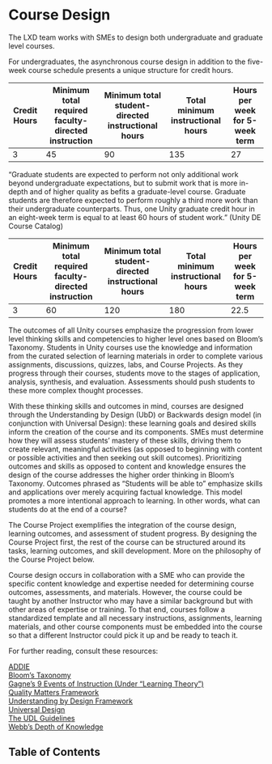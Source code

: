 # Course Design


The LXD team works with SMEs to design both undergraduate and graduate level courses.

For undergraduates, the asynchronous course design in addition to the five-week course schedule presents a unique structure for credit hours.



| Credit Hours | Minimum total required faculty-directed instruction | Minimum total student-directed instructional hours | Total minimum instructional hours | Hours per week for 5-week term |
|--------------|-----------------------------------------------------|----------------------------------------------------|-----------------------------------|--------------------------------|
| 3            | 45                                                  | 90                                                 | 135                               | 27                             |

“Graduate students are expected to perform not only additional work beyond undergraduate expectations, but to submit work that is more in-depth and of higher quality as befits a graduate-level course. Graduate students are therefore expected to perform roughly a third more work than their undergraduate counterparts. Thus, one Unity graduate credit hour in an eight-week term is equal to at least 60 hours of student work.” (Unity DE Course Catalog)

| Credit Hours | Minimum total required faculty-directed instruction | Minimum total student-directed instructional hours | Total minimum instructional hours | Hours per week for 5-week term |
|--------------|-----------------------------------------------------|----------------------------------------------------|-----------------------------------|--------------------------------|
| 3            | 60                                                  | 120                                                | 180                               | 22.5                           |




The outcomes of all Unity courses emphasize the progression from lower level thinking skills and competencies to higher level ones based on Bloom’s Taxonomy. Students in Unity courses use the knowledge and information from the curated selection of learning materials in order to complete various assignments, discussions, quizzes, labs, and Course Projects. As they progress through their courses, students move to the stages of application, analysis, synthesis, and evaluation. Assessments should push students to these more complex thought processes.

With these thinking skills and outcomes in mind, courses are designed through the Understanding by Design (UbD) or Backwards design model (in conjunction with Universal Design): these learning goals and desired skills inform the creation of the course and its components. SMEs must determine how they will assess students’ mastery of these skills, driving them to create relevant, meaningful activities (as opposed to beginning with content or possible activities and then seeking out skill outcomes). Prioritizing outcomes and skills as opposed to content and knowledge ensures the design of the course addresses the higher order thinking in Bloom’s Taxonomy. Outcomes phrased as “Students will be able to” emphasize skills and applications over merely acquiring factual knowledge. This model promotes a more intentional approach to learning. In other words, what can students do at the end of a course?

The Course Project exemplifies the integration of the course design, learning outcomes, and assessment of student progress. By designing the Course Project first, the rest of the course can be structured around its tasks, learning outcomes, and skill development. More on the philosophy of the Course Project below.

Course design occurs in collaboration with a SME who can provide the specific content knowledge and expertise needed for determining course outcomes, assessments, and materials. However, the course could be taught by another Instructor who may have a similar background but with other areas of expertise or training. To that end, courses follow a standardized template and all necessary instructions, assignments, learning materials, and other course components must be embedded into the course so that a different Instructor could pick it up and be ready to teach it.

For further reading, consult these resources:

[ADDIE](https://www.lib.purdue.edu/sites/default/files/directory/butler38/ADDIE.pdf)   
[Bloom’s Taxonomy](https://www.cebm.net/wp-content/uploads/2016/09/Blooms-Taxonomy-Teacher-Planning-Kit.pdf)   
[Gagne’s 9 Events of Instruction (Under “Learning Theory”)](https://www.niu.edu/facdev/_pdf/guide/learning/gagnes_nine_events_instruction.pdf)   
[Quality Matters Framework](https://www.qualitymatters.org/sites/default/files/PDFs/StandardsfromtheQMHigherEducationRubric.pdf)   
[Understanding by Design Framework](https://cft.vanderbilt.edu/guides-sub-pages/understanding-by-design/)   
[Universal Design](https://www.washington.edu/doit/what-universal-design-0)   
[The UDL Guidelines](https://udlguidelines.cast.org/)   
[Webb’s Depth of Knowledge](https://www.aps.edu/sapr/documents/resources/Webbs_DOK_Guide.pdf)

## Table of Contents
<toc></toc>
